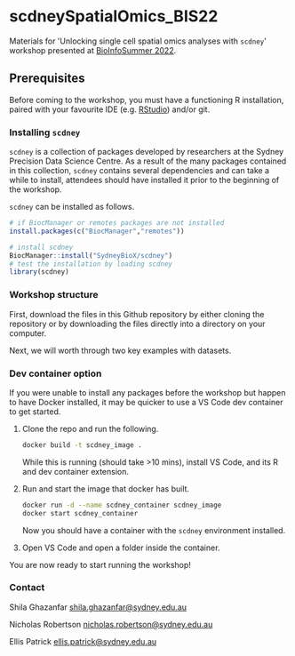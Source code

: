 # scdneySpatialOmics_BIS22
Materials for 'Unlocking single cell spatial omics analyses with `scdney`' workshop presented at [BioInfoSummer 2022](https://bis.amsi.org.au/program/).

## Prerequisites

Before coming to the workshop, you must have a functioning R installation, paired with your favourite IDE (e.g. [RStudio](https://posit.co/download/rstudio-desktop/)) and/or git.

### Installing `scdney`

`scdney` is a collection of packages developed by researchers at the Sydney 
Precision Data Science Centre. As a result of the many packages contained in 
this collection, `scdney` contains several dependencies and can take a while to 
install, attendees should have installed it prior to the beginning of the 
workshop.

`scdney` can be installed as follows.

```r
# if BiocManager or remotes packages are not installed
install.packages(c("BiocManager","remotes"))

# install scdney
BiocManager::install("SydneyBioX/scdney")
# test the installation by loading scdney
library(scdney)
```

### Workshop structure

First, download the files in this Github repository by either cloning the 
repository or by downloading the files directly into a directory on your
computer.

Next, we will worth through two key examples with datasets.

### Dev container option

If you were unable to install any packages before the workshop but happen to 
have Docker installed, it may be quicker to use a VS Code dev container to get
started.

1. Clone the repo and run the following.
    ```bash
    docker build -t scdney_image .
    ```
    While this is running (should take >10 mins), install VS Code, and its R 
    and dev container extension.

2. Run and start the image that docker has built.

    ```bash
    docker run -d --name scdney_container scdney_image
    docker start scdney_container
    ```

    Now you should have a container with the `scdney` environment installed.  
3. Open VS Code and open a folder inside the container.

You are now ready to start running the workshop!

### Contact

Shila Ghazanfar shila.ghazanfar@sydney.edu.au

Nicholas Robertson nicholas.robertson@sydney.edu.au

Ellis Patrick ellis.patrick@sydney.edu.au
